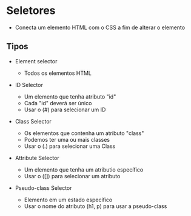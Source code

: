 # Seletores
-   Conecta um elemento HTML com o CSS a fim de alterar o elemento

## Tipos

*   Element selector
    -   Todos os elementos HTML

*   ID Selector
    -   Um elemento que tenha atributo "id"
    -   Cada "id" deverá ser único
    -   Usar o (#) para selecionar um ID

*   Class Selector
    -   Os elementos que contenha um atributo "class"
    -   Podemos ter uma ou mais classes
    -   Usar o (.) para selecionar uma Class

*   Attribute Selector
    -   Um elemento que tenha um atributio específico
    -   Usar o ([]) para selecionar um atributo

*   Pseudo-class Selector
    -   Elemento em um estado específico
    -   Usar o nome do atributo (h1, p) para usar a pseudo-class
